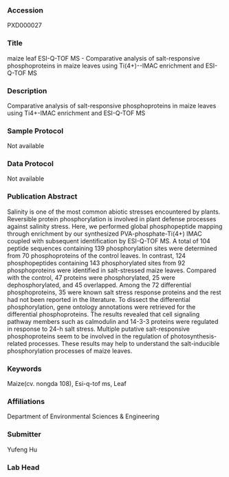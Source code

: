 ### Accession
PXD000027

### Title
maize leaf ESI-Q-TOF MS -  Comparative analysis of salt-responsive phosphoproteins in maize leaves using Ti(4+)--IMAC enrichment and ESI-Q-TOF MS

### Description
Comparative analysis of salt-responsive phosphoproteins in maize leaves using Ti4+-IMAC enrichment and ESI-Q-TOF MS

### Sample Protocol
Not available

### Data Protocol
Not available

### Publication Abstract
Salinity is one of the most common abiotic stresses encountered by plants. Reversible protein phosphorylation is involved in plant defense processes against salinity stress. Here, we performed global phosphopeptide mapping through enrichment by our synthesized PVA-phosphate-Ti(4+) IMAC coupled with subsequent identification by ESI-Q-TOF MS. A total of 104 peptide sequences containing 139 phosphorylation sites were determined from 70 phosphoproteins of the control leaves. In contrast, 124 phosphopeptides containing 143 phosphorylated sites from 92 phosphoproteins were identified in salt-stressed maize leaves. Compared with the control, 47 proteins were phosphorylated, 25 were dephosphorylated, and 45 overlapped. Among the 72 differential phosphoproteins, 35 were known salt stress response proteins and the rest had not been reported in the literature. To dissect the differential phosphorylation, gene ontology annotations were retrieved for the differential phosphoproteins. The results revealed that cell signaling pathway members such as calmodulin and 14-3-3 proteins were regulated in response to 24-h salt stress. Multiple putative salt-responsive phosphoproteins seem to be involved in the regulation of photosynthesis-related processes. These results may help to understand the salt-inducible phosphorylation processes of maize leaves.

### Keywords
Maize(cv. nongda 108), Esi-q-tof ms, Leaf

### Affiliations
Department of Environmental Sciences & Engineering

### Submitter
Yufeng Hu

### Lab Head


